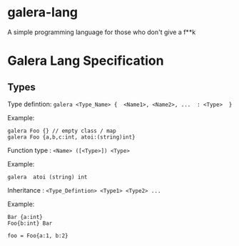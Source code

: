 # galera-lang
A simple programming language for those who don't give a f**k



# Galera Lang Specification


## Types

Type defintion:  `galera <Type_Name> {  <Name1>, <Name2>, ...  : <Type>  }`

Example:

```
galera Foo {} // empty class / map
galera Foo {a,b,c:int, atoi:(string)int}
```


Function type : `<Name> ([<Type>]) <Type>`

Example:

```
galera  atoi (string) int
```

  
  

Inheritance :  `<Type_Defintion> <Type1> <Type2> ... `

Example:

```
Bar {a:int}
Foo{b:int} Bar

foo = Foo{a:1, b:2}

```
  
